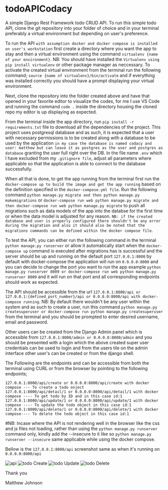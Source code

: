 
# todoAPICodacy
A simple Django Rest Framework todo CRUD API. To run this simple todo API, clone the git repository into your folder of choice and in your terminal preferably a virtual environment but depending on user's preference. 

To run the API ```with assumption docker and docker compose is installed on user's workstation``` first create a directory where you want the app to stay and then a virtual environment using the command ```virtualenv {name of your environment}```. NB: You should have installed the ```Virtualenv using pip install virtualenv``` or other package manager as neccessary. To activate the created virtual environment from the terminal run the following command;
```source {name of virtualenv}/bin/activate``` and if everything was installed correctly you should have a prompt displaying your virtual environment.

Next, clone the repository into the folder created above and have that opened in your favorite editor to visualize the codes, for me I use VS Code and running the command ```code .``` inside the directory housing the cloned repo my editor is up displaying as expected.

From the terminal inside the app directory, run ```pip install -r requirements.txt``` file to download all the dependencies of the project. This project uses postgresql database and as such, it is expected that a user with necessary permissions is to be created along with a database to be used by the application ```in my case the database is named codacy and user: matthew but can leave it as postgres as the user and postgres as database``` granting the user full right over the DB. In the file name ```.env``` which I have excluded from my ```.gitignore file```, adjust all parameters where applicable so that the application is able to connect to the database successfully.
 
When all that is done, to get the app running from the terminal first run the ```docker-compose up to build the image and get the app running``` based on the definition specified in the ```docker-compose.yml file```. Run the following command ```python manage.py migrate and then python manage.py makemigrations``` or ```docker-compose run web python manage.py migrate and then docker-compose run web python manage.py migrate``` to push all migrations such as data models of the app into the databse for the first time or when the data model is adjusted for any reason. ```NB: if the created database and user is properly configured there shouldn't be any error during the migration and also it should also be noted that the migrations commands can be defined within the docker compose file```.

To test the API, you can either run the following command in the terminal ```python manage.py runserver``` or allow it automatically start when the ```docker-compose up``` command is executed after migrations has is successful and the server should be up and running on the default port ```127.0.0.1:8000``` by default with docker-compose the application will run on ```0.0.0.0:8000``` and you can decide to change the port you want to run the app example ```python manage.py runserver 8009 or docker-compose run web python manage.py runserver 8009``` and it will run on that port and all corresponding endpoints should work as expected. 

The API should be accessible from the url ```127.0.0.1:8000/api or 127.0.0.1:{defined_port_number}/api or 0.0.0.0:8000/api with docker-compose running```. NB: By default there wouldn't be any user within the system and as such to create a user, run this command ```python manage.py createsuperuser or docker-compose run python manage.py createsuperuser``` from the terminal and you should be prompted to enter desired username, email and password.

Other users can be created from the Django Admin panel which is accessible from ```127.0.0.1:8000/admin or 0.0.0.0:8000/admin``` and you should be presented with a login which the above created super user credentials can be used to login and from the users tile on the admin interface other user's can be created or from the django shell.

The Following are the endpoints and can be accessible from both the terminal using CURL or from the browser by pointing to the following endpoints;

```127.0.0.1:8000/api or 0.0.0.0:8000/api with docker-compose ---- List all todo object
127.0.0.1:8000/api/create or 0.0.0.0:8000/api/create with docker compose --- To create a todo onject
127.0.0.1:8000/api/detail/1 or 0.0.0.0:8000/api/detail/1 with docker compose ---- To get todo by ID and in this case id:1
127.0.0.1:8000/api/update/1 or 0.0.0.0:8000/api/update/1 with docker compose ---- To update the todo object in this case id:1
127.0.0.1:8000/api/delete/1 or 0.0.0.0:8000/api/delete/1 with docker compose---- To delete the todo object in this case id:1
```

#NB: Incase where the API is not rendering well in the browser like the css and js files not loading, rather than using the ```python manage.py runserver``` command only, kindly add the --insecure to it like so ```python manage.py runserver --insecure``` same applicable while using the docker compose.

Bellow is the ```127.0.0.1:8000/api``` screenshot same as when it's running on ```0.0.0.0:8000/api```

![api](https://user-images.githubusercontent.com/19800135/130051743-d16c8722-e558-44aa-afa1-e4619c83978f.png)
![todo Create](https://user-images.githubusercontent.com/19800135/130327811-817f6641-b7c9-47ed-a885-d4b1260bc778.png)
![todo Update](https://user-images.githubusercontent.com/19800135/130327823-229b4804-d78d-44d2-b57a-f471af3dd886.png)
![todo Delete](https://user-images.githubusercontent.com/19800135/130327828-374b450e-acb8-402b-b081-da843e749a00.png)




Thank you

Matthew Johnson



